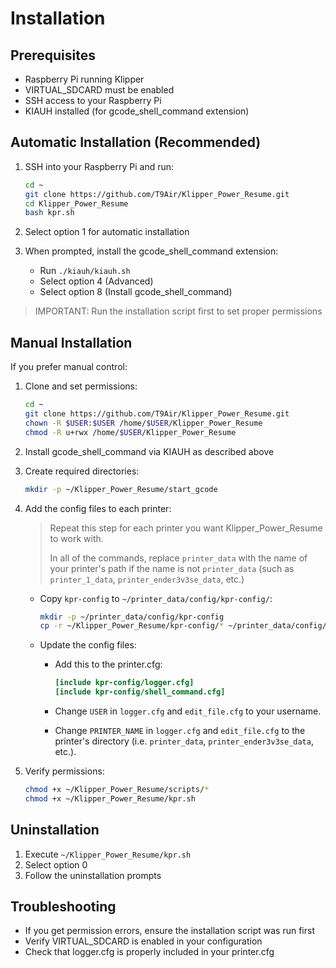 # Installation

## Prerequisites

- Raspberry Pi running Klipper
- VIRTUAL_SDCARD must be enabled
- SSH access to your Raspberry Pi
- KIAUH installed (for gcode_shell_command extension)

## Automatic Installation (Recommended)

1. SSH into your Raspberry Pi and run:

   ```bash
   cd ~
   git clone https://github.com/T9Air/Klipper_Power_Resume.git
   cd Klipper_Power_Resume
   bash kpr.sh
   ```

2. Select option 1 for automatic installation
3. When prompted, install the gcode_shell_command extension:
   - Run `./kiauh/kiauh.sh`
   - Select option 4 (Advanced)
   - Select option 8 (Install gcode_shell_command)

> IMPORTANT: Run the installation script first to set proper permissions

## Manual Installation

If you prefer manual control:

1. Clone and set permissions:

   ```bash
   cd ~
   git clone https://github.com/T9Air/Klipper_Power_Resume.git
   chown -R $USER:$USER /home/$USER/Klipper_Power_Resume
   chmod -R u+rwx /home/$USER/Klipper_Power_Resume
   ```

2. Install gcode_shell_command via KIAUH as described above

3. Create required directories:

   ```bash
   mkdir -p ~/Klipper_Power_Resume/start_gcode
   ```

4. Add the config files to each printer:
   > Repeat this step for each printer you want Klipper_Power_Resume to work with.
   >
   > In all of the commands, replace `printer_data` with the name of your printer's path if the name is not `printer_data` (such as `printer_1_data`, `printer_ender3v3se_data`, etc.)

   - Copy `kpr-config` to `~/printer_data/config/kpr-config/`:

      ```bash
      mkdir -p ~/printer_data/config/kpr-config
      cp -r ~/Klipper_Power_Resume/kpr-config/* ~/printer_data/config/kpr-config/
      ```

   - Update the config files:
      - Add this to the printer.cfg:

         ```ini
         [include kpr-config/logger.cfg]
         [include kpr-config/shell_command.cfg]
         ```

      - Change `USER` in `logger.cfg` and `edit_file.cfg` to your username.
      - Change `PRINTER_NAME` in `logger.cfg` and `edit_file.cfg` to the printer's directory (i.e. `printer_data`, `printer_ender3v3se_data`, etc.).

5. Verify permissions:

      ```bash
   chmod +x ~/Klipper_Power_Resume/scripts/*
   chmod +x ~/Klipper_Power_Resume/kpr.sh
   ```

## Uninstallation

1. Execute `~/Klipper_Power_Resume/kpr.sh`
2. Select option 0
3. Follow the uninstallation prompts

## Troubleshooting

- If you get permission errors, ensure the installation script was run first
- Verify VIRTUAL_SDCARD is enabled in your configuration
- Check that logger.cfg is properly included in your printer.cfg
